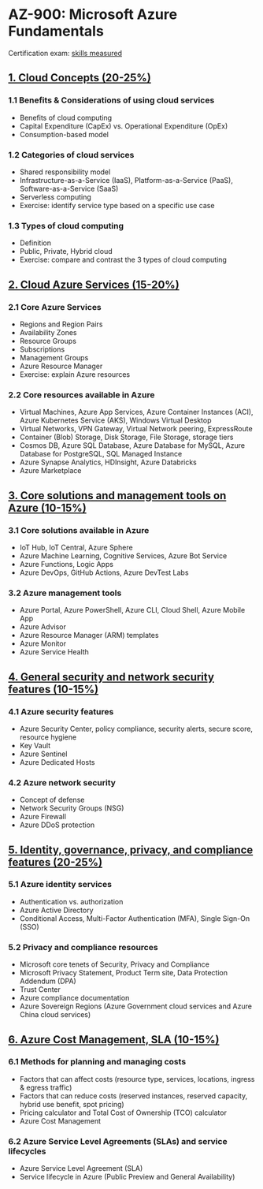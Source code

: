 # AZ-900: Microsoft Azure Fundamentals
Certification exam: [skills measured](docs/microsoft-certified-azure-fundamentals-skills-measured.pdf)

## [1. Cloud Concepts (20-25%)](1_Core-Azure-concepts.md)
### 1.1 Benefits & Considerations of using cloud services
- Benefits of cloud computing
- Capital Expenditure (CapEx) vs. Operational Expenditure (OpEx)
- Consumption-based model

### 1.2 Categories of cloud services
- Shared responsibility model
- Infrastructure-as-a-Service (IaaS), Platform-as-a-Service (PaaS), Software-as-a-Service (SaaS)
- Serverless computing
- Exercise: identify service type based on a specific use case

### 1.3 Types of cloud computing
- Definition
- Public, Private, Hybrid cloud
- Exercise: compare and contrast the 3 types of cloud computing

## [2. Cloud Azure Services (15-20%)](2_Core-Azure-services.md)
### 2.1 Core Azure Services
- Regions and Region Pairs
- Availability Zones
- Resource Groups
- Subscriptions
- Management Groups
- Azure Resource Manager
- Exercise: explain Azure resources

### 2.2 Core resources available in Azure
-  Virtual Machines, Azure App Services, Azure Container Instances (ACI), Azure Kubernetes Service (AKS), Windows Virtual Desktop
- Virtual Networks, VPN Gateway, Virtual Network peering, ExpressRoute
- Container (Blob) Storage, Disk Storage, File Storage, storage tiers
- Cosmos DB, Azure SQL Database, Azure Database for MySQL, Azure Database for PostgreSQL, SQL Managed Instance
- Azure Synapse Analytics, HDInsight, Azure Databricks
- Azure Marketplace

## [3. Core solutions and management tools on Azure (10-15%)](3_Core-solutions-and-management-tools-on-Azure.md)
### 3.1 Core solutions available in Azure
- IoT Hub, IoT Central, Azure Sphere
- Azure Machine Learning, Cognitive Services, Azure Bot Service
- Azure Functions, Logic Apps
- Azure DevOps, GitHub Actions, Azure DevTest Labs

### 3.2 Azure management tools
- Azure Portal, Azure PowerShell, Azure CLI, Cloud Shell, Azure Mobile App
- Azure Advisor
- Azure Resource Manager (ARM) templates
- Azure Monitor
- Azure Service Health

## [4. General security and network security features (10-15%)](4_General-security-and-network-security-features.md)
### 4.1 Azure security features
- Azure Security Center, policy compliance, security alerts, secure score, resource hygiene
- Key Vault
- Azure Sentinel
- Azure Dedicated Hosts

### 4.2 Azure network security
- Concept of defense
- Network Security Groups (NSG)
- Azure Firewall
- Azure DDoS protection

## [5. Identity, governance, privacy, and compliance features (20-25%)](5_Identity-governance-privacy-and-compliance-features.md)
### 5.1 Azure identity services
- Authentication vs. authorization
- Azure Active Directory
- Conditional Access, Multi-Factor Authentication (MFA), Single Sign-On (SSO)

### 5.2 Privacy and compliance resources
- Microsoft core tenets of Security, Privacy and Compliance
- Microsoft Privacy Statement, Product Term site, Data Protection Addendum (DPA)
- Trust Center
- Azure compliance documentation
- Azure Sovereign Regions (Azure Government cloud services and Azure China cloud services)

## [6. Azure Cost Management, SLA (10-15%)](6_Azure-cost-management.md)
### 6.1 Methods for planning and managing costs
- Factors that can affect costs (resource type, services, locations, ingress & egress traffic)
- Factors that can reduce costs (reserved instances, reserved capacity, hybrid use benefit, spot pricing)
- Pricing calculator and Total Cost of Ownership (TCO) calculator
- Azure Cost Management

### 6.2 Azure Service Level Agreements (SLAs) and service lifecycles
- Azure Service Level Agreement (SLA)
- Service lifecycle in Azure (Public Preview and General Availability)
